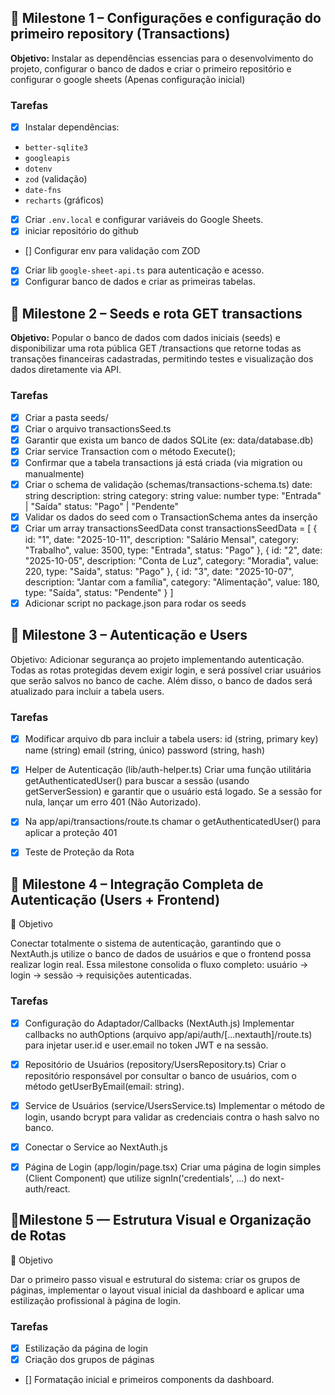 ## 🧩 Milestone 1 – Configurações e configuração do primeiro repository (Transactions)

**Objetivo:** Instalar as dependências essencias para o desenvolvimento do projeto, configurar o banco de dados e criar o primeiro repositório e configurar o google sheets (Apenas configuração inicial)

### Tarefas

- [x] Instalar dependências:
- `better-sqlite3`
- `googleapis`
- `dotenv`
- `zod` (validação)
- `date-fns`
- `recharts` (gráficos)
- [x] Criar `.env.local` e configurar variáveis do Google Sheets.
- [x] iniciar repositório do github
- [] Configurar env para validação com ZOD
- [x] Criar lib `google-sheet-api.ts` para autenticação e acesso.
- [x] Configurar banco de dados e criar as primeiras tabelas.

## 🧩 Milestone 2 – Seeds e rota GET transactions

**Objetivo:** Popular o banco de dados com dados iniciais (seeds) e disponibilizar uma rota pública GET /transactions que retorne todas as transações financeiras cadastradas, permitindo testes e visualização dos dados diretamente via API.

### Tarefas

- [x] Criar a pasta seeds/
- [x] Criar o arquivo transactionsSeed.ts
- [x] Garantir que exista um banco de dados SQLite (ex: data/database.db)
- [x] Criar service Transaction com o método Execute();
- [x] Confirmar que a tabela transactions já está criada (via migration ou manualmente)
- [x] Criar o schema de validação (schemas/transactions-schema.ts)
      date: string
      description: string
      category: string
      value: number
      type: "Entrada" | "Saída"
      status: "Pago" | "Pendente"
- [x] Validar os dados do seed com o TransactionSchema antes da inserção
- [x] Criar um array transactionsSeedData
      const transactionsSeedData = [
      {
      id: "1",
      date: "2025-10-11",
      description: "Salário Mensal",
      category: "Trabalho",
      value: 3500,
      type: "Entrada",
      status: "Pago"
      },
      {
      id: "2",
      date: "2025-10-05",
      description: "Conta de Luz",
      category: "Moradia",
      value: 220,
      type: "Saída",
      status: "Pago"
      },
      {
      id: "3",
      date: "2025-10-07",
      description: "Jantar com a família",
      category: "Alimentação",
      value: 180,
      type: "Saída",
      status: "Pendente"
      }
      ]
- [x] Adicionar script no package.json para rodar os seeds

## 🧩 Milestone 3 – Autenticação e Users

Objetivo:
Adicionar segurança ao projeto implementando autenticação. Todas as rotas protegidas devem exigir login, e será possível criar usuários que serão salvos no banco de cache. Além disso, o banco de dados será atualizado para incluir a tabela users.

### Tarefas

- [x] Modificar arquivo db para incluir a tabela users:
  id (string, primary key)
  name (string)
  email (string, único)
  password (string, hash)

- [x] Helper de Autenticação (lib/auth-helper.ts)
  Criar uma função utilitária getAuthenticatedUser() para buscar a sessão (usando getServerSession) e garantir que o usuário está logado.
  Se a sessão for nula, lançar um erro 401 (Não Autorizado).
- [x] Na app/api/transactions/route.ts chamar o getAuthenticatedUser() para aplicar a proteção 401
- [x] Teste de Proteção da Rota


## 🧩 Milestone 4 – Integração Completa de Autenticação (Users + Frontend)

🎯 Objetivo

Conectar totalmente o sistema de autenticação, garantindo que o NextAuth.js utilize o banco de dados de usuários e que o frontend possa realizar login real.
Essa milestone consolida o fluxo completo: usuário → login → sessão → requisições autenticadas.

### Tarefas

- [x] Configuração do Adaptador/Callbacks (NextAuth.js)
    Implementar callbacks no authOptions (arquivo app/api/auth/[...nextauth]/route.ts) para injetar user.id e user.email no token JWT e na sessão.

- [x] Repositório de Usuários (repository/UsersRepository.ts)
Criar o repositório responsável por consultar o banco de usuários, com o método getUserByEmail(email: string).

- [x] Service de Usuários (service/UsersService.ts)
      Implementar o método de login, usando bcrypt para validar as credenciais contra o hash salvo no banco.
- [x] Conectar  o Service ao NextAuth.js

- [x] Página de Login (app/login/page.tsx)
     Criar uma página de login simples (Client Component) que utilize signIn('credentials', ...) do next-auth/react.

## 🧩Milestone 5 — Estrutura Visual e Organização de Rotas

🎯 Objetivo 

Dar o primeiro passo visual e estrutural do sistema: criar os grupos de páginas, implementar o layout visual inicial da dashboard e aplicar uma estilização profissional à página de login.

### Tarefas

- [x] Estilização da página de login
- [x] Criação dos grupos de páginas
- [] Formatação inicial e primeiros components da dashboard.